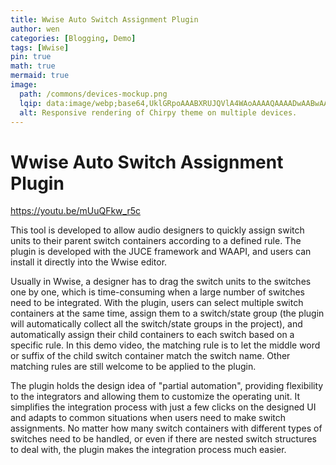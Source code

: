 ```yaml
---
title: Wwise Auto Switch Assignment Plugin
author: wen
categories: [Blogging, Demo]
tags: [Wwise]
pin: true
math: true
mermaid: true
image:
  path: /commons/devices-mockup.png
  lqip: data:image/webp;base64,UklGRpoAAABXRUJQVlA4WAoAAAAQAAAADwAABwAAQUxQSDIAAAARL0AmbZurmr57yyIiqE8oiG0bejIYEQTgqiDA9vqnsUSI6H+oAERp2HZ65qP/VIAWAFZQOCBCAAAA8AEAnQEqEAAIAAVAfCWkAALp8sF8rgRgAP7o9FDvMCkMde9PK7euH5M1m6VWoDXf2FkP3BqV0ZYbO6NA/VFIAAAA
  alt: Responsive rendering of Chirpy theme on multiple devices.
---
```


# Wwise Auto Switch Assignment Plugin
<https://youtu.be/mUuQFkw_r5c>

This tool is developed to allow audio designers to quickly assign switch units to their parent switch 
containers according to a defined rule. The plugin is developed with the JUCE framework and WAAPI, 
and users can install it directly into the Wwise editor.

Usually in Wwise, a designer has to drag the switch units to the switches one by one, which is 
time-consuming when a large number of switches need to be integrated. With the plugin, users can 
select multiple switch containers at the same time, assign them to a switch/state group (the plugin 
will automatically collect all the switch/state groups in the project), and automatically assign their 
child containers to each switch based on a specific rule. In this demo video, the matching rule is to 
let the middle word or suffix of the child switch container match the switch name. Other matching rules
are still welcome to be applied to the plugin.

The plugin holds the design idea of "partial automation", providing flexibility to the integrators 
and allowing them to customize the operating unit. It simplifies the integration process with just a 
few clicks on the designed UI and adapts to common situations when users need to make switch 
assignments. No matter how many switch containers with different types of switches need to be handled, 
or even if there are nested switch structures to deal with, the plugin makes the integration process 
much easier.
